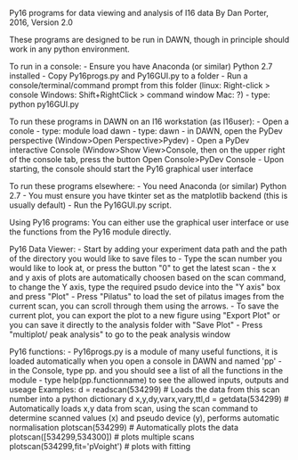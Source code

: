 Py16 programs for data viewing and analysis of I16 data
By Dan Porter, 2016, Version 2.0

These programs are designed to be run in DAWN, though in principle should work in any python environment.

To run in a console:
	- Ensure you have Anaconda (or similar) Python 2.7 installed
	- Copy Py16progs.py and Py16GUI.py to a folder
	- Run a console/terminal/command prompt from this folder (linux: Right-click > console Windows: Shift+RightClick > command window  Mac: ?)
	- type: python py16GUI.py


To run these programs in DAWN on an I16 workstation (as I16user):
    - Open a conole
    - type: module load dawn
    - type: dawn
    - in DAWN, open the PyDev perspective (Window>Open Perspective>Pydev)
    - Open a PyDev interactive Console (Window>Show View>Console, then on the upper right of the console tab, press the button Open Console>PyDev Console 
    - Upon starting, the console should start the Py16 graphical user interface

To run these programs elsewhere:
    - You need Anaconda (or similar) Python 2.7
    - You must ensure you have tkinter set as the matplotlib backend (this is usually default)
    - Run the Py16GUI.py script.


Using Py16 programs:
You can either use the graphical user interface or use the functions from the Py16 module directly.

Py16 Data Viewer:
    - Start by adding your experiment data path and the path of the directory you would like to save files to
    - Type the scan number you would like to look at, or press the button "0" to get the latest scan
    - the x and y axis of plots are automatically choosen based on the scan command, to change the Y axis, type the required psudo device into the "Y axis" box and press "Plot"
    - Press "Pilatus" to load the set of pilatus images from the current scan, you can scroll through them using the arrows.
    - To save the current plot, you can export the plot to a new figure using "Export Plot" or you can save it directly to the analysis folder with "Save Plot"
    - Press "multiplot/ peak analysis" to go to the peak analysis window

Py16 functions:
    - Py16progs.py is a module of many useful functions, it is loaded automatically when you open a console in DAWN and named 'pp'
    - in the Console, type pp. and you should see a list of all the functions in the module
    - type help(pp.functionname) to see the allowed inputs, outputs and useage
Examples:
    d = readscan(534299) # Loads the data from this scan number into a python dictionary d
    x,y,dy,varx,vary,ttl,d = getdata(534299) # Automatically loads x,y data from scan, using the scan command to determine scanned values (x) and pseudo device (y), performs automatic normalisation
    plotscan(534299) # Automatically plots the data
    plotscan([534299,534300]) # plots multiple scans
    plotscan(534299,fit='pVoight') # plots with fitting
